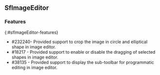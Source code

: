 ## SfImageEditor

### Features
{:#sfImageEditor-features}

* \#232240- Provided support to crop the image in circle and elliptical shape in image editor.
* \#18217 - Provided support to enable or disable the dragging of selected shapes in image editor.
* \#38135 - Provided support to display the sub-toolbar for programmatic editing in image editor.

